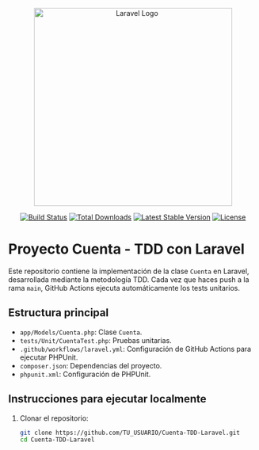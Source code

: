 <p align="center"><a href="https://laravel.com" target="_blank"><img src="https://raw.githubusercontent.com/laravel/art/master/logo-lockup/5%20SVG/2%20CMYK/1%20Full%20Color/laravel-logolockup-cmyk-red.svg" width="400" alt="Laravel Logo"></a></p>

<p align="center">
<a href="https://github.com/laravel/framework/actions"><img src="https://github.com/laravel/framework/workflows/tests/badge.svg" alt="Build Status"></a>
<a href="https://packagist.org/packages/laravel/framework"><img src="https://img.shields.io/packagist/dt/laravel/framework" alt="Total Downloads"></a>
<a href="https://packagist.org/packages/laravel/framework"><img src="https://img.shields.io/packagist/v/laravel/framework" alt="Latest Stable Version"></a>
<a href="https://packagist.org/packages/laravel/framework"><img src="https://img.shields.io/packagist/l/laravel/framework" alt="License"></a>
</p>

# Proyecto Cuenta - TDD con Laravel

Este repositorio contiene la implementación de la clase `Cuenta` en Laravel, desarrollada mediante la metodología TDD. Cada vez que haces push a la rama `main`, GitHub Actions ejecuta automáticamente los tests unitarios.

## Estructura principal

- `app/Models/Cuenta.php`: Clase `Cuenta`.
- `tests/Unit/CuentaTest.php`: Pruebas unitarias.
- `.github/workflows/laravel.yml`: Configuración de GitHub Actions para ejecutar PHPUnit.
- `composer.json`: Dependencias del proyecto.
- `phpunit.xml`: Configuración de PHPUnit.

## Instrucciones para ejecutar localmente

1. Clonar el repositorio:
   ```bash
   git clone https://github.com/TU_USUARIO/Cuenta-TDD-Laravel.git
   cd Cuenta-TDD-Laravel
